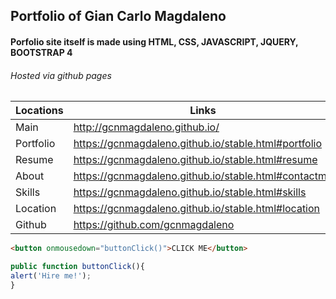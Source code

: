 
## Portfolio of Gian Carlo Magdaleno
#### Porfolio site itself is made using HTML, CSS, JAVASCRIPT, JQUERY, BOOTSTRAP 4
###### _Hosted via github pages_
| Locations | Links |
| ---------- | ---------- |
| Main | http://gcnmagdaleno.github.io/ |
| Portfolio | https://gcnmagdaleno.github.io/stable.html#portfolio |
| Resume | https://gcnmagdaleno.github.io/stable.html#resume |
| About | https://gcnmagdaleno.github.io/stable.html#contactme |
| Skills | https://gcnmagdaleno.github.io/stable.html#skills |
| Location | https://gcnmagdaleno.github.io/stable.html#location |
| Github | https://github.com/gcnmagdaleno |
```html
<button onmousedown="buttonClick()">CLICK ME</button>
```
```javascript
public function buttonClick(){
alert('Hire me!');
}
```
